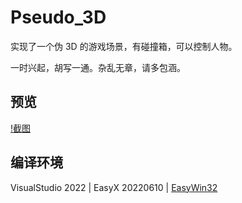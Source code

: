 # Pseudo_3D
实现了一个伪 3D 的游戏场景，有碰撞箱，可以控制人物。

一时兴起，胡写一通。杂乱无章，请多包涵。

## 预览

[!截图](./screenshots.png)

## 编译环境

VisualStudio 2022 | EasyX 20220610 | [EasyWin32](https://github.com/zouhuidong/EasyWin32)

